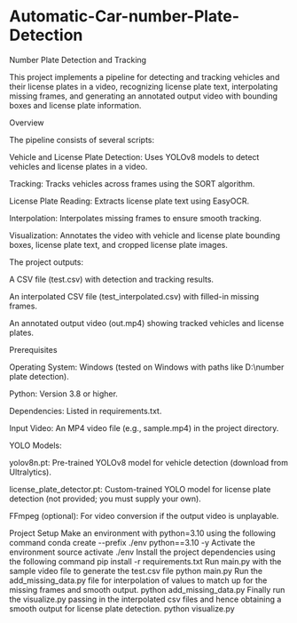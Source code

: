 # Automatic-Car-number-Plate-Detection

Number Plate Detection and Tracking

This project implements a pipeline for detecting and tracking vehicles and their license plates in a video, recognizing license plate text, interpolating missing frames, and generating an annotated output video with bounding boxes and license plate information.

Overview

The pipeline consists of several scripts:





Vehicle and License Plate Detection: Uses YOLOv8 models to detect vehicles and license plates in a video.



Tracking: Tracks vehicles across frames using the SORT algorithm.



License Plate Reading: Extracts license plate text using EasyOCR.



Interpolation: Interpolates missing frames to ensure smooth tracking.



Visualization: Annotates the video with vehicle and license plate bounding boxes, license plate text, and cropped license plate images.

The project outputs:





A CSV file (test.csv) with detection and tracking results.



An interpolated CSV file (test_interpolated.csv) with filled-in missing frames.



An annotated output video (out.mp4) showing tracked vehicles and license plates.

Prerequisites





Operating System: Windows (tested on Windows with paths like D:\number plate detection).



Python: Version 3.8 or higher.



Dependencies: Listed in requirements.txt.



Input Video: An MP4 video file (e.g., sample.mp4) in the project directory.



YOLO Models:





yolov8n.pt: Pre-trained YOLOv8 model for vehicle detection (download from Ultralytics).



license_plate_detector.pt: Custom-trained YOLO model for license plate detection (not provided; you must supply your own).



FFmpeg (optional): For video conversion if the output video is unplayable.                                                                                                                              


 Project Setup
Make an environment with python=3.10 using the following command
conda create --prefix ./env python==3.10 -y
Activate the environment
source activate ./env
Install the project dependencies using the following command
pip install -r requirements.txt
Run main.py with the sample video file to generate the test.csv file
python main.py
Run the add_missing_data.py file for interpolation of values to match up for the missing frames and smooth output.
python add_missing_data.py
Finally run the visualize.py passing in the interpolated csv files and hence obtaining a smooth output for license plate detection.
python visualize.py

